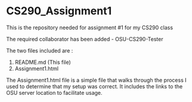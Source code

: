 # CS290_Assignment1
This is the repository needed for assignment #1 for my CS290 class

The required collaborator has been added -  OSU-CS290-Tester

The two files included are : 

1) README.md  (This file)
2) Assignment1.html

The Assignment1.html file is a simple file that walks through the 
process I used to determine that my setup was correct. It includes 
the links to the OSU server location to facilitate usage.
